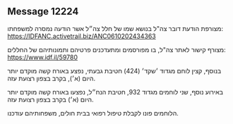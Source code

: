 ## Message 12224

מצורפת הודעת דובר צה"ל בנושא שמו של חלל צה״ל אשר הודעה נמסרה למשפחתו: https://IDFANC.activetrail.biz/ANC0610202434363

מצורף קישור לאתר צה"ל, בו מפורסמים ומתעדכנים פרטיהם ותמונותיהם של החללים:
https://www.idf.il/59780

בנוסף, קצין לוחם מגדוד ׳שקד׳ (424) חטיבת גבעתי, נפצע באורח קשה מוקדם יותר היום (א׳), בקרב בצפון רצועת עזה. 

באירוע נוסף, שני לוחמים מגדוד 932, חטיבת הנח״ל, נפצעו באורח קשה מוקדם יותר היום (א׳) בקרב בצפון רצועת עזה.

הלוחמים פונו לקבלת טיפול רפואי בבית חולים, משפחותיהם עודכנו.

